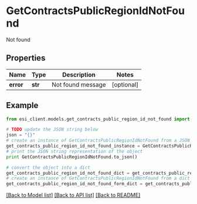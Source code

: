 # GetContractsPublicRegionIdNotFound

Not found

## Properties

Name | Type | Description | Notes
------------ | ------------- | ------------- | -------------
**error** | **str** | Not found message | [optional] 

## Example

```python
from esi_client.models.get_contracts_public_region_id_not_found import GetContractsPublicRegionIdNotFound

# TODO update the JSON string below
json = "{}"
# create an instance of GetContractsPublicRegionIdNotFound from a JSON string
get_contracts_public_region_id_not_found_instance = GetContractsPublicRegionIdNotFound.from_json(json)
# print the JSON string representation of the object
print GetContractsPublicRegionIdNotFound.to_json()

# convert the object into a dict
get_contracts_public_region_id_not_found_dict = get_contracts_public_region_id_not_found_instance.to_dict()
# create an instance of GetContractsPublicRegionIdNotFound from a dict
get_contracts_public_region_id_not_found_form_dict = get_contracts_public_region_id_not_found.from_dict(get_contracts_public_region_id_not_found_dict)
```
[[Back to Model list]](../README.md#documentation-for-models) [[Back to API list]](../README.md#documentation-for-api-endpoints) [[Back to README]](../README.md)


